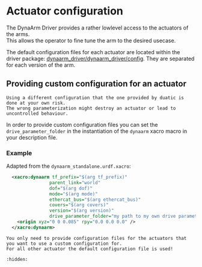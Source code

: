 # Actuator configuration

The DynaArm Driver provides a rather lowlevel access to the actuators of the arms.\
This allows the operator to fine tune the arm to the desired usecase.

The default configuration files for each actuator are located within the driver package:
[dynaarm_driver/dynaarm_driver/config](https://github.com/Duatic/dynaarm_driver/tree/main/dynaarm_driver/dynaarm_driver/config). They are separated for each version of the arm. 


## Providing custom configuration for an actuator

```{danger}
Using a different configuration that the one provided by duatic is done at your own risk.
The wrong parameterization might destroy an actuator or lead to uncontrolled behaviour.
```

In order to provide custom configuration files you can set the `drive_parameter_folder` in the instantiation of the `dynaarm` xacro macro in your description file.


### Example 

Adapted from the `dynaarm_standalone.urdf.xacro`:

```xml
  <xacro:dynaarm tf_prefix="$(arg tf_prefix)"
                parent_link="world"
                dof="$(arg dof)"
                mode="$(arg mode)"
                ethercat_bus="$(arg ethercat_bus)"
                covers="$(arg covers)"
                version="$(arg version)"
                drive_parameter_folder="my path to my own drive parameter files">
    <origin xyz="0 0 0.085" rpy="0.0 0.0 0.0" />
  </xacro:dynaarm>

```

```{tip}
You only need to provide configuration files for the actuators that you want to use a custom configuration for. 
For all other actuator the default configuration file is used!
```


```{toctree}
:hidden:
```
